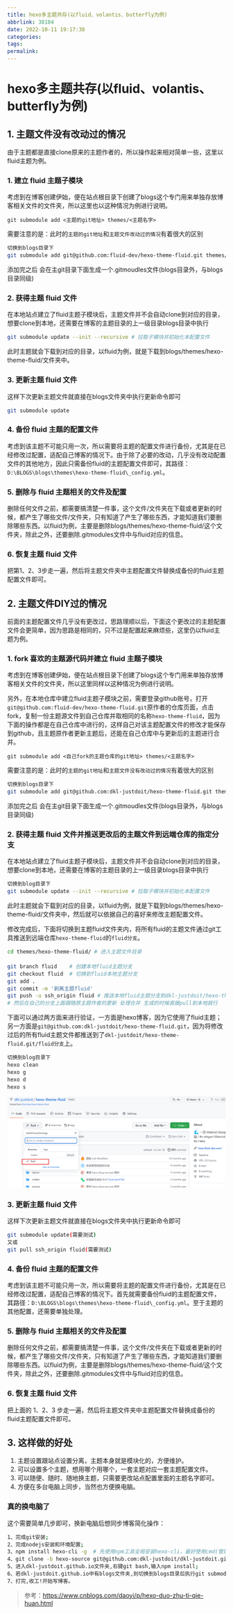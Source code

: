 ```yaml
---
title: hexo多主题共存(以fluid、volantis、butterfly为例)
abbrlink: 38184
date: 2022-10-11 19:17:38
categories:
tags:
permalink:
---
```


# hexo多主题共存(以fluid、volantis、butterfly为例)

## 1. 主题文件没有改动过的情况

由于主题都是直接clone原来的主题作者的，所以操作起来相对简单一些，这里以fluid主题为例。

### 1. 建立 fluid 主题子模块

考虑到在博客创建伊始，便在站点根目录下创建了blogs这个专门用来单独存放博客相关文件的文件夹，所以这里也以这种情况为例进行说明。

`git submodule add <主题的git地址> themes/<主题名字>`

需要注意的是：此时的`主题的git地址`和`主题文件改动过的情况`有着很大的区别

```bash
切换到blogs目录下
git submodule add git@github.com:fluid-dev/hexo-theme-fluid.git themes/hexo-theme-fluid # 这里的fluid主题仓库是原作者的
```

添加完之后 会在主git目录下面生成一个.gitmoudles文件(blogs目录外，与blogs目录同级)

### 2. 获得主题 fluid 文件

在本地站点建立了fluid主题子模块后，主题文件并不会自动clone到对应的目录，想要clone到本地，还需要在博客的主题目录的上一级目录blogs目录中执行

```bash
git submodule update --init --recursive # 拉取子模块并初始化本配置文件
```

此时主题就会下载到对应的目录，以fluid为例，就是下载到blogs/themes/hexo-theme-fluid/文件夹中。

### 3. 更新主题 fluid 文件

这样下次更新主题文件就直接在blogs文件夹中执行更新命令即可

```bash
git submodule update
```

### 4. 备份 fluid 主题的配置文件

考虑到该主题不可能只用一次，所以需要将主题的配置文件进行备份，尤其是在已经修改过配置，适配自己博客的情况下。由于除了必要的改动，几乎没有改动配置文件的其他地方，因此只需备份fluid的主题配置文件即可，其路径：`D:\BLOGS\blogs\themes\hexo-theme-fluid\_config.yml`。

### 5. 删除与 fluid 主题相关的文件及配置

删除任何文件之前，都需要搞清楚一件事，这个文件/文件夹在下载或者更新的时候，都产生了哪些文件/文件夹，只有知道了产生了哪些东西，才能知道我们要删除哪些东西。以fluid为例，主要是删除blogs/themes/hexo-theme-fluid/这个文件夹，除此之外，还要删除.gitmodules文件中与fluid对应的信息。

### 6. 恢复主题 fluid 文件

把第1、2、3步走一遍，然后将主题文件夹中主题配置文件替换成备份的fluid主题配置文件即可。

## 2. 主题文件DIY过的情况

前面的主题配置文件几乎没有更改过，思路理顺以后，下面这个更改过的主题配置文件会更简单，因为思路是相同的，只不过是配置起来麻烦些，这里仍以fluid主题为例。

### 1. fork 喜欢的主题源代码并建立 fluid 主题子模块

考虑到在博客创建伊始，便在站点根目录下创建了blogs这个专门用来单独存放博客相关文件的文件夹，所以这里同样以这种情况为例进行说明。

另外，在本地仓库中建立fluid主题子模块之前，需要登录github账号，打开`git@github.com:fluid-dev/hexo-theme-fluid.git`原作者的仓库页面，点击fork，复制一份主题源文件到自己仓库并取相同的名称`hexo-theme-fluid`，因为下面的操作都是在自己仓库中进行的，这样自己对该主题配置文件的修改才能保存到github，且主题原作者更新主题后，还能在自己仓库中与更新后的主题进行合并。

`git submodule add <自己fork的主题仓库的git地址> themes/<主题名字>`

需要注意的是：此时的`主题的git地址`和`主题文件没有改动过的情况`有着很大的区别

```bash
切换到blogs目录下
git submodule add git@github.com:dkl-justdoit/hexo-theme-fluid.git themes/hexo-theme-fluid # 这里的fluid主题仓库是自己的主题仓库，fork原作者的
```

添加完之后 会在主git目录下面生成一个.gitmoudles文件(blogs目录外，与blogs目录同级)

### 2. 获得主题 fluid 文件并推送更改后的主题文件到远端仓库的指定分支

在本地站点建立了fluid主题子模块后，主题文件并不会自动clone到对应的目录，想要clone到本地，还需要在博客的主题目录的上一级目录blogs目录中执行

```bash
切换到blog目录下
git submodule update --init --recursive # 拉取子模块并初始化本配置文件
```

此时主题就会下载到对应的目录，以fluid为例，就是下载到blogs/themes/hexo-theme-fluid/文件夹中，然后就可以依据自己的喜好来修改主题配置文件。

修改完成后，下面将切换到主题fluid文件夹内，将所有fluid的主题文件通过git工具推送到远端仓库`hexo-theme-fluid`的`fluid分支`。

```bash
cd themes/hexo-theme-fluid/ # 进入主题文件目录

git branch fluid    # 创建本地fluid主题分支
git checkout fluid  # 切换到fluid本地主题分支
git add .
git commit -m '剥离主题fluid'
git push -u ssh_origin fluid # 推送本地fluid主题分支到dkl-justdoit/hexo-theme-fluid.git/fluid分支，并进行关联追踪
# 然后在自己的分支上面跟随原主题作者的更新 处理合并 生成的时候直接pull到本地就行
```

下面可以通过两方面来进行验证，一方面是hexo博客，因为它使用了fluid主题；另一方面是`git@github.com:dkl-justdoit/hexo-theme-fluid.git`，因为将修改过后的所有fluid主题文件都推送到了`dkl-justdoit/hexo-theme-fluid.git/fluid分支`上。

```bash
切换到blog目录下
hexo clean
hexo g
hexo d
hexo s
```

![image-20221123114524565](hexo多主题共存-以fluid、volantis、butterfly为例/image-20221123114524565.png)

### 3. 更新主题 fluid 文件

这样下次更新主题文件就直接在blogs文件夹中执行更新命令即可

```bash
git submodule update(需要测试)
又或
git pull ssh_origin fluid(需要测试)
```

### 4. 备份 fluid 主题的配置文件

考虑到该主题不可能只用一次，所以需要将主题的配置文件进行备份，尤其是在已经修改过配置，适配自己博客的情况下。首先就需要备份fluid的主题配置文件，其路径：`D:\BLOGS\blogs\themes\hexo-theme-fluid\_config.yml`。至于主题的其他配置，还需要单独处理。

### 5. 删除与 fluid 主题相关的文件及配置

删除任何文件之前，都需要搞清楚一件事，这个文件/文件夹在下载或者更新的时候，都产生了哪些文件/文件夹，只有知道了产生了哪些东西，才能知道我们要删除哪些东西。以fluid为例，主要是删除blogs/themes/hexo-theme-fluid/这个文件夹，除此之外，还要删除.gitmodules文件中与fluid对应的信息。

### 6. 恢复主题 fluid 文件

把上面的 1、2、3 步走一遍，然后将主题文件夹中主题配置文件替换成备份的fluid主题配置文件即可。

## 3. 这样做的好处

1. 主题设置跟站点设置分离，主题本身就是模块化的，方便维护。
2. 可以设置多个主题，想用哪个用哪个，一套主题对应一套主题配置文件。
3. 可以随便、随时、随地换主题，只需要更改站点配置里面的主题名字即可。
4. 方便在多台电脑上同步，当然也方便换电脑。

### 真的换电脑了

这个需要简单几步即可，换新电脑后想同步博客简化操作：

```bash
1、完成git安装;
2、完成nodejs安装和环境配置;
3、npm install hexo-cli -g  # 先使用npm工具全局安装hexo-cli，最好使用cmd(管理员)执行该命令;
4、git clone -b hexo-source git@github.com:dkl-justdoit/dkl-justdoit.github.io.git # 通过-b参数可以自行指定要拉取远程库的哪个分支；通过这种方式在本地创建该分支的文件夹，且只包含该远程仓库的该分支下所有文件，其他分支文件不会包含；而且克隆后本地只有这一个分支。
5、进入dkl-justdoit.github.io文件夹,右键git bash,输入npm install;
6、若dkl-justdoit.github.io中有blogs文件夹,则切换到blogs目录后执行git submodule update --init --recursive;若dkl-justdoit.github.io中没有blogs文件夹,则直接执行git submodule update --init --recursive即可。
7、打完,收工!开始写博客。
```

>参考：https://www.cnblogs.com/daoyi/p/hexo-duo-zhu-ti-qie-huan.html

